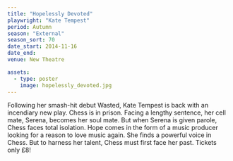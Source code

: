 ```yaml
---
title: "Hopelessly Devoted"
playwright: "Kate Tempest"
period: Autumn
season: "External"
season_sort: 70
date_start: 2014-11-16
date_end:
venue: New Theatre

assets:
  - type: poster
    image: hopelessly_devoted.jpg
---
```


Following her smash-hit debut Wasted, Kate Tempest is back with an incendiary new play. Chess is in prison. Facing a lengthy sentence, her cell mate, Serena, becomes her soul mate. But when Serena is given parole, Chess faces total isolation. Hope comes in the form of a music producer looking for a reason to love music again. She finds a powerful voice in Chess. But to harness her talent, Chess must first face her past. Tickets only £8!
